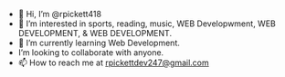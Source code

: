 - 👋 Hi, I’m @rpickett418
- 👀 I’m interested in sports, reading, music, WEB Developwment, WEB DEVELOPMENT, & WEB DEVELOPMENT. 
- 🌱 I’m currently learning Web Development.
- I’m looking to collaborate with anyone.
- 📫 How to reach me at rpickettdev247@gmail.com

<!---
rpickett418/rpickett418 is a ✨ special ✨ repository because its `README.md` (this file) appears on your GitHub profile.
You can click the Preview link to take a look at your changes.
--->
